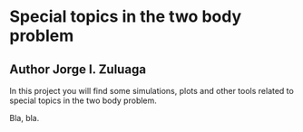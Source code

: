 # Special topics in the two body problem
## Author Jorge I. Zuluaga

In this project you will find some simulations, plots and other tools
related to special topics in the two body problem.

Bla, bla.